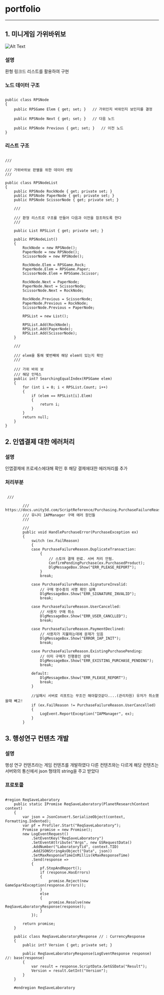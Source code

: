 # portfolio
---------------------------------------
## 1. 미니게임 가위바위보

![Alt Text](./resources/minigamecombat.gif)

### 설명

환형 링크드 리스트를 활용하여 구현

### 노드 데이터 구조
<pre><code>
public class RPSNode
{
	public RPSGame Elem { get; set; }	// 가위인지 바위인지 보인지를 결정
	
	public RPSNode Next { get; set; }	// 다음 노드

	public RPSNode Previous { get; set; }	// 이전 노드
}
</code></pre>

### 리스트 구조

<pre><code>
/// <summary>
/// 가위바위보 판별을 위한 데이터 셋팅
/// </summary>
public class RPSNodeList
{
	public RPSNode RockNode { get; private set; }
	public RPSNode PaperNode { get; private set; }
	public RPSNode ScissorNode { get; private set; }

	/// <summary>
	/// 환형 리스트로 구조를 만들어 다음과 이전을 참조하도록 한다
	/// </summary>
	public List<RPSNode> RPSList { get; private set; }

	public RPSNodeList()
	{
		RockNode = new RPSNode();
		PaperNode = new RPSNode();
		ScissorNode = new RPSNode();

		RockNode.Elem = RPSGame.Rock;
		PaperNode.Elem = RPSGame.Paper;
		ScissorNode.Elem = RPSGame.Scissor;

		RockNode.Next = PaperNode;
		PaperNode.Next = ScissorNode;
		ScissorNode.Next = RockNode;

		RockNode.Previous = ScissorNode;
		PaperNode.Previous = RockNode;
		ScissorNode.Previous = PaperNode;

		RPSList = new List<RPSNode>();

		RPSList.Add(RockNode);
		RPSList.Add(PaperNode);
		RPSList.Add(ScissorNode);
	}
	
	/// <summary>
	/// elem을 통해 몇번째에 해당 elem이 있는지 확인
	/// </summary>
	/// <param name="elem">가위 바위 보</param>
	/// <returns>해당 인덱스</returns>
	public int? SearchingEqualIndex(RPSGame elem)
	{
		for (int i = 0; i < RPSList.Count; i++)
		{
			if (elem == RPSList[i].Elem)
			{
				return i;
			}
		}
		return null;
	}
}
</code></pre>

## 2. 인앱결제 대한 에러처리

### 설명

인앱결제에 프로세스에대해 확인 후 해당 결제에대한 에러처리를 추가

### 처리부분

<pre><code>
 /// <summary>
        /// https://docs.unity3d.com/ScriptReference/Purchasing.PurchaseFailureReason.html
        /// 유니티 IAPManager 구매 에러 원인들
        /// </summary>
        /// <param name="ex"></param>
        public void HandlePurchaseError(PurchaseException ex)
		{
			switch (ex.FailReason)
			{
			case PurchaseFailureReason.DuplicateTransaction:
				{
					// 스토어 결재 완료. 서버 처리 안됨.
					ConfirmPendingPurchase(ex.PurchasedProduct);
					DlgMessageBox.Show("ERR_PLEASE_REPORT");
				}
				break;

			case PurchaseFailureReason.SignatureInvalid:
				// 구매 영수증의 서명 확인 실패
				DlgMessageBox.Show("ERR_SIGNATURE_INVALID");
				break;

			case PurchaseFailureReason.UserCancelled:
				// 사용자 구매 취소
				DlgMessageBox.Show("ERR_USER_CANCLLED");
				break;

			case PurchaseFailureReason.PaymentDeclined:
				// 사용자가 지불하는데에 문제가 있음
				DlgMessageBox.Show("ERROR_IAP_INIT");
				break;

			case PurchaseFailureReason.ExistingPurchasePending:
				// 이미 구매가 진행중인 상태
				DlgMessageBox.Show("ERR_EXISTING_PURCHASE_PENDING");
				break;

			default:
				DlgMessageBox.Show("ERR_PLEASE_REPORT");
				break;
			}

			//실패시 서버로 리포트는 무조건 해야할것같다....(관리차원) 유저가 취소했을때 빼고!
			if (ex.FailReason != PurchaseFailureReason.UserCancelled)
			{
				LogEvent.ReportException("IAPManager", ex);
			}
		}
</code></pre>

## 3. 행성연구 컨텐츠 개발

### 설명

행성 연구 컨텐츠라는 게임 컨텐츠를 개발하였다 다른 컨텐츠와는 다르게
해당 컨텐츠는 서버와의 통신에서 json 형태의 string을 주고 받았다

### 프로토콜
<pre><code>
#region ReqSaveLaboratory
	public static IPromise<ReqSaveLaboratoryResponse> ReqSaveLaboratory(PlanetResearchContext context)
	{
		var json = JsonConvert.SerializeObject(context, Formatting.Indented);
		var pf = Profiler.Start("ReqSaveLaboratory");
		Promise<ReqSaveLaboratoryResponse> promise = new Promise<ReqSaveLaboratoryResponse>();
		new LogEventRequest()
			.SetEventKey("ReqSaveLaboratory")
			.SetEventAttribute("Args", new GSRequestData()
			.AddNumber("LaboratoryTid", context.TID)
			.AddJSONStringAsObject("Data", json))
			.SetMaxResponseTimeInMillis(kMaxResponseTime)
			.Send(response =>
			{
				pf.StopAndReport();
				if (response.HasErrors)
				{
					promise.Reject(new GameSparkException(response.Errors));
				}
				else
				{
					promise.Resolve(new ReqSaveLaboratoryResponse(response));
				}
			});

		return promise;
	}

	public class ReqSaveLaboratoryResponse // : CurrencyResponse
	{
		public int? Version { get; private set; }

		public ReqSaveLaboratoryResponse(LogEventResponse response) //: base(response)
		{
			var result = response.ScriptData.GetGSData("Result");
			Version = result.GetInt("Version");
		}
	}

	#endregion ReqSaveLaboratory
</code></pre>
